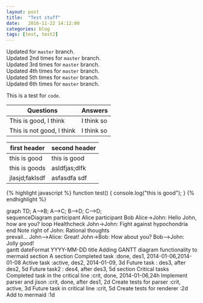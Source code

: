 ```yaml
---
layout: post
title:  "Test stuff"
date:   2016-11-22 14:12:00
categories: blog
tags: [test, test2]
---
```


Updated for `master` branch.  
Updated 2nd times for `master` branch.  
Updated 3rd times for `master` branch.  
Updated 4th times for `master` branch.  
Updated 5th times for `master` branch.  
Updated 6th times for `master` branch.  

This is a test for `code`.

Questions | Answers
--- | ---
This is good, I think | I think so
This is not good, I think | I think so

first header | second header
--- | ---
this is good | this is good
this is goods | asldfjas;dlfk
jlasjd;faklsdf | asfasdfa sdf


{% highlight javascript %}
function test() {
	console.log("this is good");
}
{% endhighlight %}

<div class="mermaid">
graph TD;
    A-->B;
    A-->C;
    B-->D;
    C-->D;
</div>

<div class="mermaid">
sequenceDiagram
    participant Alice
    participant Bob
    Alice->John: Hello John, how are you?
    loop Healthcheck
        John->John: Fight against hypochondria
    end
    Note right of John: Rational thoughts <br/>prevail...
    John-->Alice: Great!
    John->Bob: How about you?
    Bob-->John: Jolly good!
</div>

<div class="mermaid">
gantt
        dateFormat  YYYY-MM-DD
        title Adding GANTT diagram functionality to mermaid
        section A section
        Completed task            :done,    des1, 2014-01-06,2014-01-08
        Active task               :active,  des2, 2014-01-09, 3d
        Future task               :         des3, after des2, 5d
        Future task2               :         des4, after des3, 5d
        section Critical tasks
        Completed task in the critical line :crit, done, 2014-01-06,24h
        Implement parser and jison          :crit, done, after des1, 2d
        Create tests for parser             :crit, active, 3d
        Future task in critical line        :crit, 5d
        Create tests for renderer           :2d
        Add to mermaid                      :1d
</div>

[jekyll]:      http://jekyllrb.com
[jekyll-gh]:   https://github.com/jekyll/jekyll
[jekyll-help]: https://github.com/jekyll/jekyll-help
